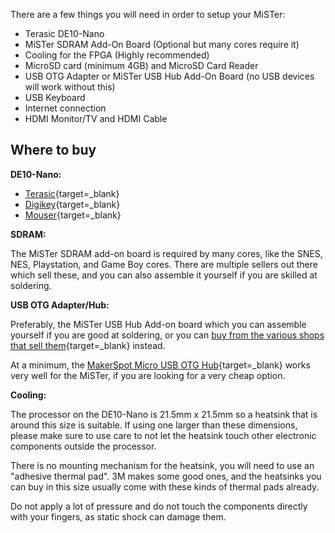There are a few things you will need in order to setup your MiSTer:

* Terasic DE10-Nano
* MiSTer SDRAM Add-On Board (Optional but many cores require it)
* Cooling for the FPGA (Highly recommended)
* MicroSD card (minimum 4GB) and MicroSD Card Reader
* USB OTG Adapter or MiSTer USB Hub Add-On Board (no USB devices will work without this)
* USB Keyboard
* Internet connection
* HDMI Monitor/TV and HDMI Cable

## Where to buy
**DE10-Nano:**

* [Terasic](http://de10-nano.terasic.com){target=_blank}
* [Digikey](https://www.digikey.com/en/products/detail/terasic-inc/P0496/6817231){target=_blank}
* [Mouser](https://www.mouser.com/ProductDetail/Terasic-Technologies/P0496?qs=sGAEpiMZZMug%252BNZZT2EIMybLXjFfYtXHeZj9cpOi%2FsY%3D){target=_blank}

**SDRAM:**

The MiSTer SDRAM add-on board is required by many cores, like the SNES, NES, Playstation, and Game Boy cores. There are multiple sellers out there which sell these, and you can also assemble it yourself if you are skilled at soldering.

**USB OTG Adapter/Hub:**

Preferably, the MiSTer USB Hub Add-on board which you can assemble yourself if you are good at soldering, or you can [buy from the various shops that sell them](../basics/addons.md/#where-to-buy){target=_blank} instead.

At a minimum, the [MakerSpot Micro USB OTG Hub](https://www.amazon.com/MakerSpot-Accessories-Charging-Extension-Raspberry/dp/B01JL837X8){target=_blank} works very well for the MiSTer, if you are looking for a very cheap option.

**Cooling:**

The processor on the DE10-Nano is 21.5mm x 21.5mm so a heatsink that is around this size is suitable. If using one larger than these dimensions, please make sure to use care to not let the heatsink touch other electronic components outside the processor.

There is no mounting mechanism for the heatsink, you will need to use an "adhesive thermal pad". 3M makes some good ones, and the heatsinks you can buy in this size usually come with these kinds of thermal pads already.

Do not apply a lot of pressure and do not touch the components directly with your fingers, as static shock can damage them.
